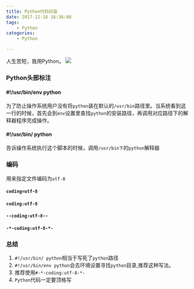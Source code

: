 ```yaml
---
title: Python代码扫盲
date: 2017-12-16 16:36:08
tags:
	- Python
categories:
	- Python

---
```



人生苦短，我用Python。
![](https://i.imgur.com/cb92tpU.jpg)

<!--more-->

### Python头部标注

#### #!/usr/bin/env python
为了防止操作系统用户没有将`python`装在默认的`/usr/bin`路径里。当系统看到这一行的时候，首先会到`env`设置里查找`python`的安装路径，再调用对应路径下的解释器程序完成操作。

#### #!/usr/bin/ python
告诉操作系统执行这个脚本的时候，调用`/usr/bin下`的`python`解释器

### 编码
用来指定文件编码为`utf-8`


#### `coding=utf-8 `

#### `coding:utf-8`

#### `--coding:utf-8--`
 
#### `-*-coding:utf-8-*-`

### 总结

1. `#!/usr/bin/ python`相当于写死了`python`路径
1. `#!/usr/bin/env python`会去环境设置寻找`python`目录,推荐这种写法。
1. 推荐使用`#-*-coding:utf-8-*-`
2. `Python`代码一定要顶格写



